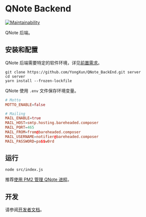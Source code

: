 # QNote Backend

[![Maintainability](https://api.codeclimate.com/v1/badges/1a5387c0ce48116489b5/maintainability)](https://codeclimate.com/github/lightyears1998/qnote-backend/maintainability)

QNote 后端。

## 安装和配置

QNote 后端需要特定的软件环境，详见[前置需求](docs/prerequisite.md)。

``` shell
git clone https://github.com/YongXun/QNote_BackEnd.git server
cd server
yarn install --frozen-lockfile
```

QNote 使用 `.env` 文件保存环境变量。

``` conf
# Motto
MOTTO_ENABLE=false

# Mailing
MAIL_ENABLE=true
MAIL_HOST=smtp.hosting.bareheaded.composer
MAIL_PORT=465
MAIL_FROM=from@bareheaded.composer
MAIL_USERNAME=notifier@bareheaded.composer
MAIL_PASSWORD=pa$$w0rd
```

## 运行

``` shell
node src/index.js
```

推荐[使用 PM2 管理 QNote 进程](docs/extra.md)。

## 开发

请参阅[开发者文档](docs/developer.md)。
